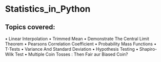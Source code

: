 # Statistics_in_Python
## Topics covered:
• Linear Interpolation • Trimmed Mean • Demonstrate The Central Limit Theorem • Pearsons Correlation Coefficient • Probability Mass Functions • T-Tests • Variance And Standard Deviation • Hypothesis Testing • Shapiro-Wilk Test • Multiple Coin Tosses : Then Fair aur Biased Coin?
